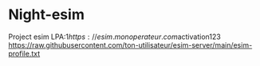 # Night-esim
Project esim 
LPA:1$https://esim.monoperateur.com$activation123
https://raw.githubusercontent.com/ton-utilisateur/esim-server/main/esim-profile.txt
